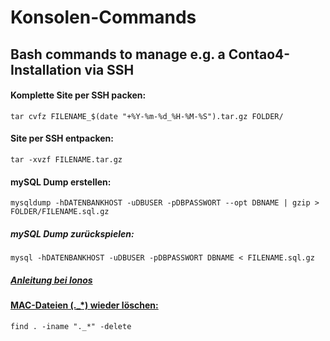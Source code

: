 # Konsolen-Commands
## Bash commands to manage e.g. a Contao4-Installation via SSH

#### Komplette Site per SSH packen:
    tar cvfz FILENAME_$(date "+%Y-%m-%d_%H-%M-%S").tar.gz FOLDER/

#### Site per SSH entpacken:
	tar -xvzf FILENAME.tar.gz

#### mySQL Dump erstellen:
	mysqldump -hDATENBANKHOST -uDBUSER -pDBPASSWORT --opt DBNAME | gzip > FOLDER/FILENAME.sql.gz

##### mySQL Dump zurückspielen:
	mysql -hDATENBANKHOST -uDBUSER -pDBPASSWORT DBNAME < FILENAME.sql.gz



##### [Anleitung bei Ionos](https://www.ionos.de/hilfe//index.php?id=2835)



#### [MAC-Dateien (._*) wieder löschen:](http://www.linux-praxis.de/linux1/befehle7.html)

	find . -iname "._*" -delete